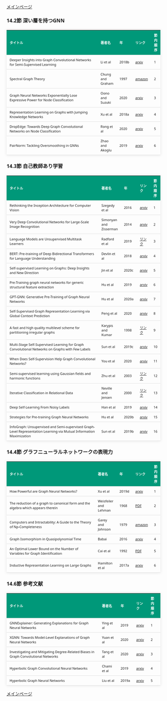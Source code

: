 
<html lang="ja">
<head>
<meta charset="UTF-8">
<title>参考文献リスト</title>
<link rel="stylesheet" type="text/css" href="https://cdn.datatables.net/1.10.24/css/jquery.dataTables.css">
<script type="text/javascript" src="https://code.jquery.com/jquery-3.5.1.js"></script>
<script type="text/javascript" src="https://cdn.datatables.net/1.10.24/js/jquery.dataTables.js"></script>
<style>
    body {
        font-family: 'Verdana', 'Segoe UI', Tahoma, Geneva, Verdana, sans-serif;
    }
    h2 {
        color: #333;
    }
    table {
        width: 100%;
        max-width: 100%;
        border-collapse: collapse;
        margin-top: 20px;
        box-shadow: 0 0 10px rgba(0, 0, 0, 0.1);
    }
    th, td {
        padding: 8px 10px;
        text-align: left;
        border-bottom: 1px solid #ddd;
        font-size: 11px;
    }
    th {
        background-color: #009879;
        color: #ffffff;
    }
    tr:hover {
        background-color: #f5f5f5;
    }
    /* 1番目の列の幅を60%に設定 */
    table.display td:nth-child(1),
    table.display th:nth-child(1) {
        width: 60%;
    }

    /* 2番目の列の幅を25%に設定 */
    table.display td:nth-child(2),
    table.display th:nth-child(2) {
        width: 25%;
    }
</style>
</head>
<body>

<a href="../">メインページ</a>

<h3>14.2節 深い層を持つGNN</h3>
<table class="dataframe display">
  <thead>
    <tr style="text-align: right;">
      <th>タイトル</th>
      <th>著者名</th>
      <th>年</th>
      <th>リンク</th>
      <th>節内順序</th>
    </tr>
  </thead>
  <tbody>
    <tr>
      <td>Deeper Insights into Graph Convolutional Networks for Semi-Supervised Learning</td>
      <td>Li et al</td>
      <td>2018b</td>
      <td><a href="https://arxiv.org/abs/1801.07606" target="_blank">arxiv</a></td>
      <td>1</td>
    </tr>
    <tr>
      <td>Spectral Graph Theory</td>
      <td>Chung and Graham</td>
      <td>1997</td>
      <td><a href="https://www.amazon.co.jp/dp/0821803158" target="_blank">amazon</a></td>
      <td>2</td>
    </tr>
    <tr>
      <td>Graph Neural Networks Exponentially Lose Expressive Power for Node Classification</td>
      <td>Oono and Suzuki</td>
      <td>2020</td>
      <td><a href="https://arxiv.org/abs/1905.10947" target="_blank">arxiv</a></td>
      <td>3</td>
    </tr>
    <tr>
      <td>Representation Learning on Graphs with Jumping Knowledge Networks</td>
      <td>Xu et al</td>
      <td>2018a</td>
      <td><a href="https://arxiv.org/abs/1806.03536" target="_blank">arxiv</a></td>
      <td>4</td>
    </tr>
    <tr>
      <td>DropEdge: Towards Deep Graph Convolutional Networks on Node Classification</td>
      <td>Rong et al</td>
      <td>2020</td>
      <td><a href="https://arxiv.org/abs/1907.10903" target="_blank">arxiv</a></td>
      <td>5</td>
    </tr>
    <tr>
      <td>PairNorm: Tackling Oversmoothing in GNNs</td>
      <td>Zhao and Akoglu</td>
      <td>2019</td>
      <td><a href="https://arxiv.org/abs/1909.12223" target="_blank">arxiv</a></td>
      <td>6</td>
    </tr>
  </tbody>
</table>
<h3>14.3節 自己教師あり学習</h3>
<table class="dataframe display">
  <thead>
    <tr style="text-align: right;">
      <th>タイトル</th>
      <th>著者名</th>
      <th>年</th>
      <th>リンク</th>
      <th>節内順序</th>
    </tr>
  </thead>
  <tbody>
    <tr>
      <td>Rethinking the Inception Architecture for Computer Vision</td>
      <td>Szegedy et al</td>
      <td>2016</td>
      <td><a href="https://arxiv.org/abs/1512.00567" target="_blank">arxiv</a></td>
      <td>1</td>
    </tr>
    <tr>
      <td>Very Deep Convolutional Networks for Large-Scale Image Recognition</td>
      <td>Simonyan and Zisserman</td>
      <td>2014</td>
      <td><a href="https://arxiv.org/abs/1409.1556" target="_blank">arxiv</a></td>
      <td>2</td>
    </tr>
    <tr>
      <td>Language Models are Unsupervised Multitask Learners</td>
      <td>Radford et al</td>
      <td>2019</td>
      <td><a href="https://paperswithcode.com/paper/language-models-are-unsupervised-multitask" target="_blank">リンク</a></td>
      <td>3</td>
    </tr>
    <tr>
      <td>BERT: Pre-training of Deep Bidirectional Transformers for Language Understanding</td>
      <td>Devlin et al</td>
      <td>2018</td>
      <td><a href="https://arxiv.org/abs/1810.04805" target="_blank">arxiv</a></td>
      <td>4</td>
    </tr>
    <tr>
      <td>Self-supervised Learning on Graphs: Deep Insights and New Direction</td>
      <td>Jin et al</td>
      <td>2020c</td>
      <td><a href="https://arxiv.org/abs/2006.10141" target="_blank">arxiv</a></td>
      <td>5</td>
    </tr>
    <tr>
      <td>Pre-Training graph neural networks for generic structural feature extraction</td>
      <td>Hu et al</td>
      <td>2019</td>
      <td><a href="https://arxiv.org/abs/1905.13728" target="_blank">arxiv</a></td>
      <td>6</td>
    </tr>
    <tr>
      <td>GPT-GNN: Generative Pre-Training of Graph Neural Networks</td>
      <td>Hu et al</td>
      <td>2020a</td>
      <td><a href="https://arxiv.org/abs/2006.15437" target="_blank">arxiv</a></td>
      <td>7</td>
    </tr>
    <tr>
      <td>Self-Supervised Graph Representation Learning via Global Context Prediction</td>
      <td>Peng et al</td>
      <td>2020</td>
      <td><a href="https://arxiv.org/abs/2003.01604" target="_blank">arxiv</a></td>
      <td>8</td>
    </tr>
    <tr>
      <td>A fast and high quality multilevel scheme for partitioning irregular graphs</td>
      <td>Karypis and Kumar</td>
      <td>1998</td>
      <td><a href="https://glaros.dtc.umn.edu/gkhome/node/107" target="_blank">リンク</a></td>
      <td>9</td>
    </tr>
    <tr>
      <td>Multi-Stage Self-Supervised Learning for Graph Convolutional Networks on Graphs with Few Labels</td>
      <td>Sun et al</td>
      <td>2019c</td>
      <td><a href="https://arxiv.org/abs/1902.11038" target="_blank">arxiv</a></td>
      <td>10</td>
    </tr>
    <tr>
      <td>When Does Self-Supervision Help Graph Convolutional Networks?</td>
      <td>You et al</td>
      <td>2020</td>
      <td><a href="https://arxiv.org/abs/2006.09136" target="_blank">arxiv</a></td>
      <td>11</td>
    </tr>
    <tr>
      <td>Semi-supervised learning using Gaussian fields and harmonic functions</td>
      <td>Zhu et al</td>
      <td>2003</td>
      <td><a href="https://dl.acm.org/doi/10.5555/3041838.3041953" target="_blank">リンク</a></td>
      <td>12</td>
    </tr>
    <tr>
      <td>Iterative Classification in Relational Data</td>
      <td>Neville and Jensen</td>
      <td>2000</td>
      <td><a href="https://aaai.org/papers/ws00-06-007-iterative-classification-in-relational-data/" target="_blank">リンク</a></td>
      <td>13</td>
    </tr>
    <tr>
      <td>Deep Self-Learning From Noisy Labels</td>
      <td>Han et al</td>
      <td>2019</td>
      <td><a href="https://arxiv.org/abs/1908.02160" target="_blank">arxiv</a></td>
      <td>14</td>
    </tr>
    <tr>
      <td>Strategies for Pre-training Graph Neural Networks</td>
      <td>Hu et al</td>
      <td>2020b</td>
      <td><a href="https://arxiv.org/abs/1905.12265" target="_blank">arxiv</a></td>
      <td>15</td>
    </tr>
    <tr>
      <td>InfoGraph: Unsupervised and Semi-supervised Graph-Level Representation Learning via Mutual Information Maximization</td>
      <td>Sun et al</td>
      <td>2019b</td>
      <td><a href="https://arxiv.org/abs/1908.01000" target="_blank">arxiv</a></td>
      <td>16</td>
    </tr>
  </tbody>
</table>
<h3>14.4節 グラフニューラルネットワークの表現力</h3>
<table class="dataframe display">
  <thead>
    <tr style="text-align: right;">
      <th>タイトル</th>
      <th>著者名</th>
      <th>年</th>
      <th>リンク</th>
      <th>節内順序</th>
    </tr>
  </thead>
  <tbody>
    <tr>
      <td>How Powerful are Graph Neural Networks?</td>
      <td>Xu et al</td>
      <td>2019d</td>
      <td><a href="https://arxiv.org/abs/1810.00826" target="_blank">arxiv</a></td>
      <td>1</td>
    </tr>
    <tr>
      <td>The reduction of a graph to canonical form and the algebra which appears therein</td>
      <td>Weisfeiler and Lehman</td>
      <td>1968</td>
      <td><a href="https://www.iti.zcu.cz/wl2018/pdf/wl_paper_translation.pdf" target="_blank">PDF</a></td>
      <td>2</td>
    </tr>
    <tr>
      <td>Computers and Intractability: A Guide to the Theory of Np-Completeness</td>
      <td>Garey and Johnson</td>
      <td>1979</td>
      <td><a href="https://www.amazon.co.jp/dp/0716710455" target="_blank">amazon</a></td>
      <td>3</td>
    </tr>
    <tr>
      <td>Graph Isomorphism in Quasipolynomial Time</td>
      <td>Babai</td>
      <td>2016</td>
      <td><a href="https://arxiv.org/abs/1512.03547" target="_blank">arxiv</a></td>
      <td>4</td>
    </tr>
    <tr>
      <td>An Optimal Lower Bound on the Number of Variables for Graph Identification</td>
      <td>Cai et al</td>
      <td>1992</td>
      <td><a href="https://people.cs.umass.edu/~immerman/pub/opt.pdf" target="_blank">PDF</a></td>
      <td>5</td>
    </tr>
    <tr>
      <td>Inductive Representation Learning on Large Graphs</td>
      <td>Hamilton et al</td>
      <td>2017a</td>
      <td><a href="https://arxiv.org/abs/1706.02216" target="_blank">arxiv</a></td>
      <td>6</td>
    </tr>
  </tbody>
</table>
<h3>14.6節 参考文献</h3>
<table class="dataframe display">
  <thead>
    <tr style="text-align: right;">
      <th>タイトル</th>
      <th>著者名</th>
      <th>年</th>
      <th>リンク</th>
      <th>節内順序</th>
    </tr>
  </thead>
  <tbody>
    <tr>
      <td>GNNExplainer: Generating Explanations for Graph Neural Networks</td>
      <td>Ying et al</td>
      <td>2019</td>
      <td><a href="https://arxiv.org/abs/1903.03894" target="_blank">arxiv</a></td>
      <td>1</td>
    </tr>
    <tr>
      <td>XGNN: Towards Model-Level Explanations of Graph Neural Networks</td>
      <td>Yuan et al</td>
      <td>2020</td>
      <td><a href="https://arxiv.org/abs/2006.02587" target="_blank">arxiv</a></td>
      <td>2</td>
    </tr>
    <tr>
      <td>Investigating and Mitigating Degree-Related Biases in Graph Convolutional Networks</td>
      <td>Tang et al</td>
      <td>2020</td>
      <td><a href="https://arxiv.org/abs/2006.15643" target="_blank">arxiv</a></td>
      <td>3</td>
    </tr>
    <tr>
      <td>Hyperbolic Graph Convolutional Neural Networks</td>
      <td>Chami et al</td>
      <td>2019</td>
      <td><a href="https://arxiv.org/abs/1910.12933" target="_blank">arxiv</a></td>
      <td>4</td>
    </tr>
    <tr>
      <td>Hyperbolic Graph Neural Networks</td>
      <td>Liu et al</td>
      <td>2019a</td>
      <td><a href="https://arxiv.org/abs/1910.12892" target="_blank">arxiv</a></td>
      <td>5</td>
    </tr>
  </tbody>
</table>

<script>
$(document).ready(function() {
    $('.display').DataTable({
     "lengthChange": false,  // Show 10 entriesの選択機能を非表示にする
     "pageLength": 25,  // ページごとに表示する行数を20行に設定
     "info": false,  // "Showing 1 to X of Y entries" の情報テキストを非表示にする
     "order": [],
     "searching": false
    });
});
</script>

<a href="../">メインページ</a>

</body>
</html>